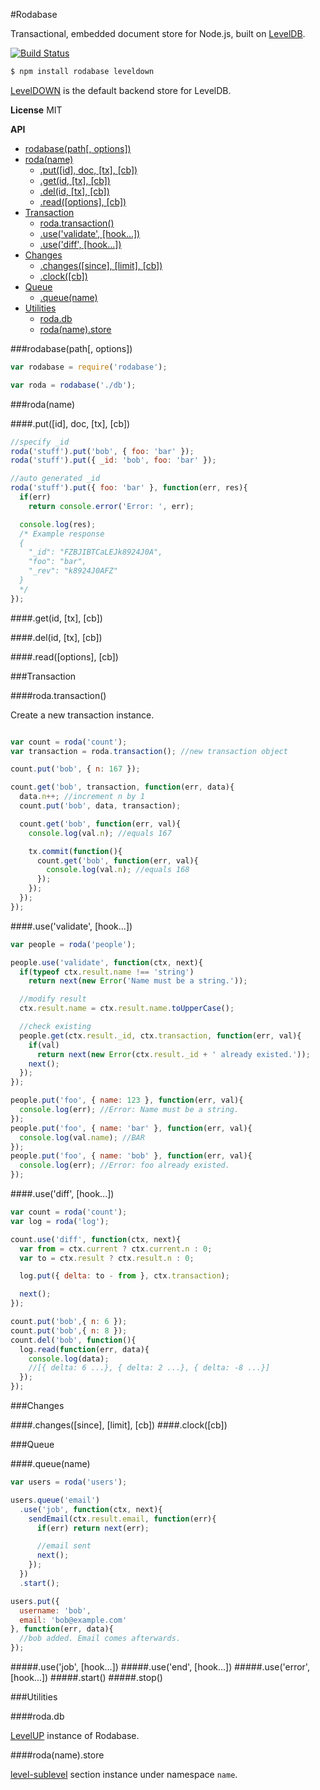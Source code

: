 #Rodabase

Transactional, embedded document store for Node.js, built on [LevelDB](https://github.com/rvagg/node-levelup).

[![Build Status](https://travis-ci.org/cshum/rodabase.svg?branch=master)](https://travis-ci.org/cshum/rodabase)

```bash
$ npm install rodabase leveldown
```
[LevelDOWN](https://github.com/rvagg/node-leveldown) is the default backend store for LevelDB. 

**License** MIT

<!-- START doctoc generated TOC please keep comment here to allow auto update -->
<!-- DON'T EDIT THIS SECTION, INSTEAD RE-RUN doctoc TO UPDATE -->
**API**

- [rodabase(path[, options])](#rodabasepath-options)
- [roda(name)](#rodaname)
  - [.put([id], doc, [tx], [cb])](#putid-doc-tx-cb)
  - [.get(id, [tx], [cb])](#getid-tx-cb)
  - [.del(id, [tx], [cb])](#delid-tx-cb)
  - [.read([options], [cb])](#readoptions-cb)
- [Transaction](#transaction)
  - [roda.transaction()](#rodatransaction)
  - [.use('validate', [hook...])](#usevalidate-hook)
  - [.use('diff', [hook...])](#usediff-hook)
- [Changes](#changes)
  - [.changes([since], [limit], [cb])](#changessince-limit-cb)
  - [.clock([cb])](#clockcb)
- [Queue](#queue)
  - [.queue(name)](#queuename)
- [Utilities](#utilities)
  - [roda.db](#rodadb)
  - [roda(name).store](#rodanamestore)

<!-- END doctoc generated TOC please keep comment here to allow auto update -->

###rodabase(path[, options])

```js
var rodabase = require('rodabase');

var roda = rodabase('./db');
```

###roda(name)

####.put([id], doc, [tx], [cb])

```js
//specify _id
roda('stuff').put('bob', { foo: 'bar' });
roda('stuff').put({ _id: 'bob', foo: 'bar' });

//auto generated _id
roda('stuff').put({ foo: 'bar' }, function(err, res){
  if(err) 
    return console.error('Error: ', err);

  console.log(res);
  /* Example response
  { 
    "_id": "FZBJIBTCaLEJk8924J0A",
    "foo": "bar", 
    "_rev": "k8924J0AFZ"
  } 
  */
}); 

```

####.get(id, [tx], [cb])

####.del(id, [tx], [cb])

####.read([options], [cb])

###Transaction

####roda.transaction()

Create a new transaction instance.

```js

var count = roda('count');
var transaction = roda.transaction(); //new transaction object

count.put('bob', { n: 167 });

count.get('bob', transaction, function(err, data){
  data.n++; //increment n by 1
  count.put('bob', data, transaction);

  count.get('bob', function(err, val){
    console.log(val.n); //equals 167

    tx.commit(function(){
      count.get('bob', function(err, val){
        console.log(val.n); //equals 168
      });
    });
  });
});
```

####.use('validate', [hook...])
```js
var people = roda('people');

people.use('validate', function(ctx, next){
  if(typeof ctx.result.name !== 'string')
    return next(new Error('Name must be a string.'));

  //modify result
  ctx.result.name = ctx.result.name.toUpperCase();

  //check existing
  people.get(ctx.result._id, ctx.transaction, function(err, val){
    if(val)
      return next(new Error(ctx.result._id + ' already existed.'));
    next();
  });
});

people.put('foo', { name: 123 }, function(err, val){
  console.log(err); //Error: Name must be a string.
});
people.put('foo', { name: 'bar' }, function(err, val){
  console.log(val.name); //BAR
});
people.put('foo', { name: 'bob' }, function(err, val){
  console.log(err); //Error: foo already existed.
});
```

####.use('diff', [hook...])
```js
var count = roda('count');
var log = roda('log');

count.use('diff', function(ctx, next){
  var from = ctx.current ? ctx.current.n : 0;
  var to = ctx.result ? ctx.result.n : 0;

  log.put({ delta: to - from }, ctx.transaction);

  next();
});

count.put('bob',{ n: 6 });
count.put('bob',{ n: 8 });
count.del('bob', function(){
  log.read(function(err, data){
    console.log(data); 
    //[{ delta: 6 ...}, { delta: 2 ...}, { delta: -8 ...}]
  });
});
```

###Changes

####.changes([since], [limit], [cb])
####.clock([cb])

###Queue

####.queue(name)

```js
var users = roda('users');

users.queue('email')
  .use('job', function(ctx, next){
    sendEmail(ctx.result.email, function(err){
      if(err) return next(err);

      //email sent
      next();
    });
  })
  .start();

users.put({
  username: 'bob',
  email: 'bob@example.com'
}, function(err, data){
  //bob added. Email comes afterwards.
});

```
#####.use('job', [hook...])
#####.use('end', [hook...])
#####.use('error', [hook...])
#####.start()
#####.stop()

###Utilities

####roda.db

[LevelUP](https://github.com/rvagg/node-levelup) instance of Rodabase.

####roda(name).store

[level-sublevel](https://github.com/dominictarr/level-sublevel) section instance under namespace `name`.


